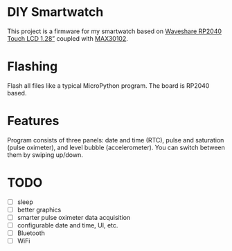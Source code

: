 # DIY Smartwatch

This project is a firmware for my smartwatch based on [Waveshare RP2040 Touch LCD 1.28”](https://www.waveshare.com/rp2040-touch-lcd-1.28.htm) coupled with [MAX30102](https://www.analog.com/en/products/max30102.html).

# Flashing

Flash all files like a typical MicroPython program. The board is RP2040 based.

# Features

Program consists of three panels: date and time (RTC), pulse and saturation (pulse oximeter), and level bubble (accelerometer). You can switch between them by swiping up/down.

# TODO

- [ ] sleep
- [ ] better graphics
- [ ] smarter pulse oximeter data acquisition
- [ ] configurable date and time, UI, etc.
- [ ] Bluetooth
- [ ] WiFi
